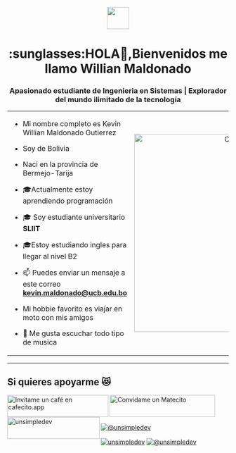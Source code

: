 <p align="center"><picture align="center"><img align="center" src = "https://github.com/7oSkaaa/7oSkaaa/blob/main/Images/about_me.gif?raw=true" width = 50px></picture></p>
<h1 align="center">:sunglasses:HOLA👋,Bienvenidos me llamo Willian Maldonado</h1>
<h3 align="center">Apasionado estudiante de Ingenieria en Sistemas | Explorador del mundo ilimitado de la tecnología</h3>
<table align="center">
<tr border="none">
<td width="50%" align="left">
  
- Mi nombre completo es Kevin Willian Maldonado Gutierrez
- Soy de Bolivia
- Naci en la provincia de Bermejo-Tarija
- :mortar_board:Actualmente estoy aprendiendo programación

- :mortar_board: Soy estudiante universitario **SLIIT**

- :mortar_board:Estoy estudiando ingles para llegar al nivel B2
- 📫 Puedes enviar un mensaje a este correo **kevin.maldonado@ucb.edu.bo**
  
- Mi hobbie favorito es viajar en moto con mis amigos
- :musical_note: Me gusta escuchar todo tipo de musica 


</td>
<td width="50%" align="center">

  <img align="center" alt="Coding" width="450" src="https://repository-images.githubusercontent.com/588181932/e36ec678-7984-4cdd-8e4c-a3932772ff8e">

  
  </td>
</tr>
</table>

---


<!------------------------->
<div id="apoyo">
<h2>Si quieres apoyarme 😻</h2>
  <p align="left">
 <a href='https://cafecito.app/unsimpledev' rel='noopener' target='_blank'><img srcset='https://cdn.cafecito.app/imgs/buttons/button_1.png 1x, https://cdn.cafecito.app/imgs/buttons/button_1_2x.png 2x, https://cdn.cafecito.app/imgs/buttons/button_1_3.75x.png 3.75x' src='https://cdn.cafecito.app/imgs/buttons/button_1.png' alt='Invitame un café en cafecito.app' align="left" height="50" width="230"/></a>

    
<a href='https://matecito.co/unsimpledev' rel='noopener' target='_blank'><img srcset='https://www.matecito.co/public/button_11.png 1x, https://www.matecito.co/public/button_11_2x.png 2x, https://www.matecito.co/public/button_11_3.75x.png 3.75x' src='https://www.matecito.co/public/button_11.png' alt='Convidame un Matecito' align="left" height="50" width="240" /></a>

    
    
<a href="https://ko-fi.com/unsimpledev"> <img align="left" src="https://cdn.ko-fi.com/cdn/kofi3.png?v=3" height="50" width="210" alt="unsimpledev" /></a>
  </p>
</div>
  <br>
<br><br>
<p align="left">

<a href="https://www.tiktok.com/@will98ma?is_from_webapp=1&sender_device=pc" target="blank"><img align="center" src="https://img.shields.io/badge/TikTok-000000?style=for-the-badge&logo=tiktok&logoColor=white" alt="@unsimpledev" /></a>

<a href="https://www.facebook.com/profile.php?id=61555842587860&mibextid=ZbWKwL" target="blank"><img align="center" src="https://img.shields.io/badge/Facebook-1877F2?style=for-the-badge&logo=facebook&logoColor=white" alt="unsimpledev"  /></a>
<a href = "kevin.maldonado@ucb.edu.bo" target="blank"><img align="center" src="https://img.shields.io/badge/Gmail-D14836?style=for-the-badge&logo=gmail&logoColor=white" alt="@unsimpledev"  /></a>
  </p>
<br>
